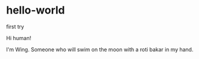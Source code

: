 # hello-world
first try

Hi human!

I'm Wing. Someone who will swim on the moon with a roti bakar in my hand.
